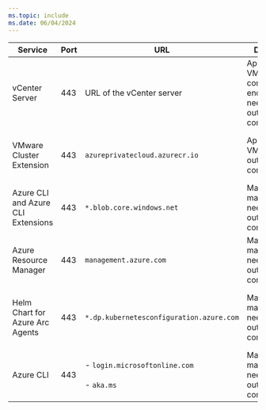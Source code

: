 ```yaml
---
ms.topic: include
ms.date: 06/04/2024
---
```


| **Service** | **Port** | **URL** | **Direction** | **Notes**|
| --- | --- | --- | --- | --- |
| vCenter Server | 443 | URL of the vCenter server  | Appliance VM IP and control plane endpoint need outbound connection. | Used to by the vCenter server to communicate with the Appliance VM and the control plane.|
| VMware Cluster Extension | 443 | `azureprivatecloud.azurecr.io` | Appliance VM IPs need outbound connection. | Pull container images for Microsoft.VMWare and Microsoft.AVS Cluster Extension.|
| Azure CLI and Azure CLI Extensions | 443 | `*.blob.core.windows.net` | Management machine needs outbound connection. | Download Azure CLI Installer and Azure CLI extensions.|
| Azure Resource Manager | 443 | `management.azure.com` | Management machine needs outbound connection. | Required to create/update resources in Azure using ARM.|
| Helm Chart for Azure Arc Agents | 443 | `*.dp.kubernetesconfiguration.azure.com` | Management machine needs outbound connection. | Data plane endpoint for downloading the configuration information of Arc agents.|
| Azure CLI | 443 | - `login.microsoftonline.com` <br> <br> - `aka.ms` | Management machine needs outbound connection. | Required to fetch and update Azure Resource Manager tokens.|
